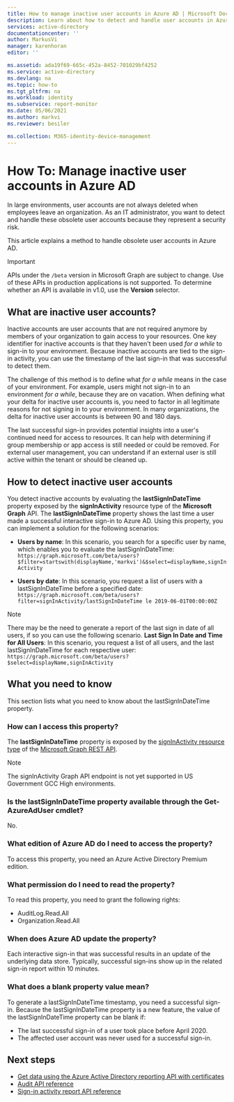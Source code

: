 ```yaml
---
title: How to manage inactive user accounts in Azure AD | Microsoft Docs
description: Learn about how to detect and handle user accounts in Azure AD that have become obsolete
services: active-directory
documentationcenter: ''
author: MarkusVi
manager: karenhoran
editor: ''

ms.assetid: ada19f69-665c-452a-8452-701029bf4252
ms.service: active-directory
ms.devlang: na
ms.topic: how-to
ms.tgt_pltfrm: na
ms.workload: identity
ms.subservice: report-monitor
ms.date: 05/06/2021
ms.author: markvi
ms.reviewer: besiler

ms.collection: M365-identity-device-management
---
```

# How To: Manage inactive user accounts in Azure AD

In large environments, user accounts are not always deleted when employees leave an organization. As an IT administrator, you want to detect and handle these obsolete user accounts because they represent a security risk.

This article explains a method to handle obsolete user accounts in Azure AD. 

> [!IMPORTANT]
> APIs under the `/beta` version in Microsoft Graph are subject to change. Use of these APIs in production applications is not supported. To determine whether an API is available in v1.0, use the **Version** selector.

## What are inactive user accounts?

Inactive accounts are user accounts that are not required anymore by members of your organization to gain access to your resources. One key identifier for inactive accounts is that they haven't been used *for a while* to sign-in to your environment. Because inactive accounts are tied to the sign-in activity, you can use the timestamp of the last sign-in that was successful to detect them. 

The challenge of this method is to define what *for a while* means in the case of your environment. For example, users might not sign-in to an environment *for a while*, because they are on vacation. When defining what your delta for inactive user accounts is, you need to factor in all legitimate reasons for not signing in to your environment. In many organizations, the delta for inactive user accounts is between 90 and 180 days. 

The last successful sign-in provides potential insights into a user's continued need for access to resources.  It can help with determining if group membership or app access is still needed or could be removed. For external user management, you can understand if an external user is still active within the tenant or should be cleaned up. 

    
## How to detect inactive user accounts

You detect inactive accounts by evaluating the **lastSignInDateTime** property exposed by the **signInActivity** resource type of the **Microsoft Graph** API. The **lastSignInDateTime** property shows the last time a user made a successful interactive sign-in to Azure AD. Using this property, you can implement a solution for the following scenarios:

- **Users by name**: In this scenario, you search for a specific user by name, which enables you to evaluate the lastSignInDateTime: `https://graph.microsoft.com/beta/users?$filter=startswith(displayName,'markvi')&$select=displayName,signInActivity`

- **Users by date**: In this scenario, you request a list of users with a lastSignInDateTime before a specified date: `https://graph.microsoft.com/beta/users?filter=signInActivity/lastSignInDateTime le 2019-06-01T00:00:00Z`

> [!NOTE]
> There may be the need to generate a report of the last sign in date of all users, if so you can use the following scenario.
> **Last Sign In Date and Time for All Users**: In this scenario, you request a list of all users, and the last lastSignInDateTime for each respective user: `https://graph.microsoft.com/beta/users?$select=displayName,signInActivity` 

## What you need to know

This section lists what you need to know about the lastSignInDateTime property.

### How can I access this property?

The **lastSignInDateTime** property is exposed by the [signInActivity resource type](/graph/api/resources/signinactivity?view=graph-rest-beta&preserve-view=true) of the [Microsoft Graph REST API](/graph/overview#whats-in-microsoft-graph).   

> [!NOTE]
> The signInActivity Graph API endpoint is not yet supported in US Government GCC High environments.

### Is the lastSignInDateTime property available through the Get-AzureAdUser cmdlet?

No.

### What edition of Azure AD do I need to access the property?

To access this property, you need an Azure Active Directory Premium edition.

### What permission do I need to read the property?

To read this property, you need to grant the following rights: 

- AuditLog.Read.All
- Organization.Read.All  


### When does Azure AD update the property?

Each interactive sign-in that was successful results in an update of the underlying data store. Typically, successful sign-ins show up in the related sign-in report within 10 minutes.
 

### What does a blank property value mean?

To generate a lastSignInDateTime timestamp, you need a successful sign-in. Because the lastSignInDateTime property is a new feature, the value of the lastSignInDateTime property can be blank if:

- The last successful sign-in of a user took place before April 2020.
- The affected user account was never used for a successful sign-in.

## Next steps

* [Get data using the Azure Active Directory reporting API with certificates](tutorial-access-api-with-certificates.md)
* [Audit API reference](/graph/api/resources/directoryaudit) 
* [Sign-in activity report API reference](/graph/api/resources/signin)

